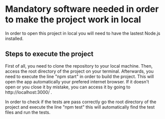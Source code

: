 # Mandatory software needed in order to make the project work in local
In order to open this project in local you will need to have the lastest Node.js installed.

## Steps to execute the project
First of all, you need to clone the repository to your local machine.
Then, access the root directory of the project on your terminal.
Afterwards, you need to execute the line "npm start" in order to build the project. This will open the app automatically your prefered internet browser. If it doesn't open or you close it by mistake, you can access it by going to http://localhost:3000/ .

In order to check if the tests are pass correctly go the root directory of the project and execute the line "npm test" this will automatically find the test files and run the tests.

